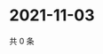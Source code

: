 # 2021-11-03

共 0 条

<!-- BEGIN WEIBO -->
<!-- 最后更新时间 Wed Nov 03 2021 01:17:41 GMT+0800 (China Standard Time) -->

<!-- END WEIBO -->
